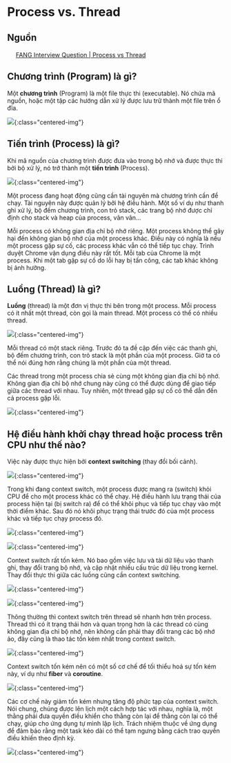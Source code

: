 # Process vs. Thread

## Nguồn

<img src="../../assets/images/bytebytego.png" width="16" height="16"/> [FANG Interview Question | Process vs Thread](https://www.youtube.com/watch?v=4rLW7zg21gI)

## Chương trình (Program) là gì?

Một **chương trình** (Program) là một file thực thi (executable). Nó chứa mã nguồn, hoặc một tập các hướng dẫn xử lý được lưu trữ thành một file trên ổ đĩa.

![](../assets/ByteByteGo/process-vs-thread/figure1.png){:class="centered-img"}

## Tiến trình (Process) là gì?

Khi mã nguồn của chương trình được đưa vào trong bộ nhớ và được thực thi bởi bộ xử lý, nó trở thành một **tiến trình** (Process).

![](../assets/ByteByteGo/process-vs-thread/figure2.png){:class="centered-img"}

Một process đang hoạt động cũng cần tài nguyên mà chương trình cần để chạy. Tài nguyên này được quản lý bởi hệ điều hành. Một số ví dụ như thanh ghi xử lý, bộ đếm chương trình, con trỏ stack, các trang bộ nhớ được chỉ định cho stack và heap của process, vân vân...

Mỗi process có không gian địa chỉ bộ nhớ riêng. Một process không thể gây hại đến không gian bộ nhớ của một process khác. Điều này có nghĩa là nếu một process gặp sự cố, các process khác vẫn có thể tiếp tục chạy. Trình duyệt Chrome vận dụng điều này rất tốt. Mỗi tab của Chrome là một process. Khi một tab gặp sự cố do lỗi hay bị tấn công, các tab khác không bị ảnh hưởng.

## Luồng (Thread) là gì?

**Luồng** (thread) là một đơn vị thực thi bên trong một process. Mỗi process có ít nhất một thread, còn gọi là main thread. Một process có thể có nhiều thread.

![](../assets/ByteByteGo/process-vs-thread/figure3.png){:class="centered-img"}

Mỗi thread có một stack riêng. Trước đó ta đề cập đến việc các thanh ghi, bộ đếm chương trình, con trỏ stack là một phần của một process. Giờ ta có thể nói đúng hơn rằng chúng là một phần của một thread.

Các thread trong một process chia sẻ cùng một không gian địa chỉ bộ nhớ. Không gian địa chỉ bộ nhớ chung này cũng có thể được dùng để giao tiếp giữa các thread với nhau. Tuy nhiên, một thread gặp sự cố có thể dẫn đến cả process gặp lỗi.

![](../assets/ByteByteGo/process-vs-thread/figure4.png){:class="centered-img"}

## Hệ điều hành khởi chạy thread hoặc process trên CPU như thế nào?

Việc này được thực hiện bởi **context switching** (thay đổi bối cảnh).

![](../assets/ByteByteGo/process-vs-thread/figure5.png){:class="centered-img"}

Trong khi đang context switch, một process được mang ra (switch) khỏi CPU để cho một process khác có thể chạy. Hệ điều hành lưu trạng thái của process hiện tại (bị switch ra) để có thể khôi phục và tiếp tục chạy vào một thời điểm khác. Sau đó nó khôi phục trạng thái trước đó của một process khác và tiếp tục chạy process đó.

![](../assets/ByteByteGo/process-vs-thread/figure6.png){:class="centered-img"}

![](../assets/ByteByteGo/process-vs-thread/figure7.png){:class="centered-img"}

Context switch rất tốn kém. Nó bao gồm việc lưu và tải dữ liệu vào thanh ghi, thay đổi trang bộ nhớ, và cập nhật nhiều cấu trúc dữ liệu trong kernel. Thay đổi thực thi giữa các luồng cũng cần context switching.

![](../assets/ByteByteGo/process-vs-thread/figure8.png){:class="centered-img"}

![](../assets/ByteByteGo/process-vs-thread/figure9.png){:class="centered-img"}

Thông thường thì context switch trên thread sẽ nhanh hơn trên process. Thread thì có ít trạng thái hơn và quan trọng hơn là các thread có cùng không gian địa chỉ bộ nhớ, nên không cần phải thay đổi trang các bộ nhớ ảo, đây cũng là thao tác tốn kém nhất trong context switch.

![](../assets/ByteByteGo/process-vs-thread/figure10.png){:class="centered-img"}

Context switch tốn kém nên có một số cơ chế để tối thiểu hoá sự tốn kém này, ví dụ như **fiber** và **coroutine**.

![](../assets/ByteByteGo/process-vs-thread/figure11.png){:class="centered-img"}

Các cơ chế này giảm tốn kém nhưng tăng độ phức tạp của context switch. Nói chung, chúng được lên lịch một cách hợp tác với nhau, nghĩa là, một thằng phải đưa quyền điều khiển cho thằng còn lại để thằng còn lại có thể chạy, giúp cho ứng dụng tự mình lập lịch. Trách nhiệm thuộc về ứng dụng để đảm bảo rằng một task kéo dài có thể tạm ngưng bằng cách trao quyền điều khiến theo định kỳ.

![](../assets/ByteByteGo/process-vs-thread/figure12.png){:class="centered-img"}
